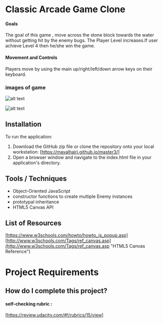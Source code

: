 # Classic Arcade Game Clone


#### Goals
The goal of this game , move across the stone block towards the water without getting hit by the enemy bugs. The Player Level increases.If user achieve Level 4 then he/she win the game.

#### Movement and Controls
Players move by using the main up/right/left/down arrow keys on their keyboard.
### images of game 
![alt text](https://i.imgur.com/4dPpiJm.png)

![alt text](https://i.imgur.com/VXmfq01.png)
## Installation
To run the application:

1. Download the GitHub zip file or clone the repository onto your local workstation:
[https://mayalhajri.github.io/master3/]
2. Open a browser window and navigate to the index.html file in your application's directory.

## Tools / Techniques
- Object-Oriented JavaScript
- constructor functions to create multiple Enemy instances
- prototypal inheritance
- HTML5 Canvas API

## List of Resources

[https://www.w3schools.com/howto/howto_js_popup.asp]
[http://www.w3schools.com/Tags/ref_canvas.asp](http://www.w3schools.com/Tags/ref_canvas.asp "HTML5 Canvas Reference")  

# Project Requirements

## How do I complete this project?

#### self-checking rubric :
[https://review.udacity.com/#!/rubrics/15/view]
